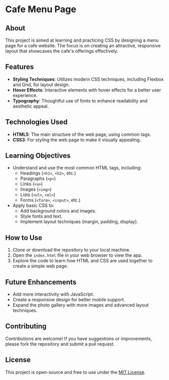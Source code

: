 # Cafe Menu Page

## About
This project is aimed at learning and practicing CSS by designing a menu page for a cafe website. The focus is on creating an attractive, responsive layout that showcases the cafe's offerings effectively.

## Features
- **Styling Techniques**: Utilizes modern CSS techniques, including Flexbox and Grid, for layout design.
- **Hover Effects**: Interactive elements with hover effects for a better user experience.
- **Typography**: Thoughtful use of fonts to enhance readability and aesthetic appeal.

## Technologies Used
- **HTML5**: The main structure of the web page, using common tags.
- **CSS3**: For styling the web page to make it visually appealing.

## Learning Objectives
- Understand and use the most common HTML tags, including:
  - Headings (`<h1>`, `<h2>`, etc.)
  - Paragraphs (`<p>`)
  - Links (`<a>`)
  - Images (`<img>`)
  - Lists (`<ul>`, `<ol>`)
  - Forms (`<form>`, `<input>`, etc.)
- Apply basic CSS to:
  - Add background colors and images.
  - Style fonts and text.
  - Implement layout techniques (margin, padding, display).

## How to Use
1. Clone or download the repository to your local machine.
2. Open the `index.html` file in your web browser to view the app.
3. Explore the code to learn how HTML and CSS are used together to create a simple web page.

## Future Enhancements
- Add more interactivity with JavaScript.
- Create a responsive design for better mobile support.
- Expand the photo gallery with more images and advanced layout techniques.

## Contributing
Contributions are welcome! If you have suggestions or improvements, please fork the repository and submit a pull request.

## License
This project is open-source and free to use under the [MIT License](LICENSE).

